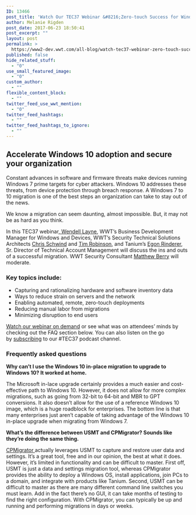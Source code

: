 ```yaml
---
ID: 13466
post_title: 'Watch Our TEC37 Webinar &#8216;Zero-touch Success for Windows 10 Migrations&#8217; On Demand'
author: Melanie Rigden
post_date: 2017-06-23 18:50:41
post_excerpt: ""
layout: post
permalink: >
  https://www2-dev.wwt.com/all-blog/watch-tec37-webinar-zero-touch-success-windows-10-migrations-demand/
published: false
hide_related_stuff:
  - "0"
use_small_featured_image:
  - "0"
custom_author:
  - ""
flexible_content_block:
  - ""
twitter_feed_use_wwt_mention:
  - "0"
twitter_feed_hashtags:
  - ""
twitter_feed_hashtags_to_ignore:
  - ""
---
```

<h2>Accelerate Windows 10 adoption and secure your organization</h2>
Constant advances in software and firmware threats make devices running Windows 7 prime targets for cyber attackers. Windows 10 addresses these threats, from device protection through breach response. A Windows 7 to 10 migration is one of the best steps an organization can take to stay out of the news.

We know a migration can seem daunting, almost impossible. But, it may not be as hard as you think.

In this TEC37 webinar<a href="https://www2-dev.wwt.com/people/wendell-layne/">, Wendell Layne</a>, WWT’s Business Development Manager for Windows and Devices, WWT’s Security Technical Solutions Architects <a href="https://www2-dev.wwt.com/people/chris-schwind/">Chris Schwind</a> and <a href="https://www2-dev.wwt.com/people/tim-robinson/">Tim Robinson</a>, and Tanium’s <a href="https://www2-dev.wwt.com/people/egon-rinderer/">Egon Rinderer</a>, Sr. Director of Technical Account Management will discuss the ins and outs of a successful migration. WWT Security Consultant <a href="https://www2-dev.wwt.com/people/matthew-berry/">Matthew Berry</a> will moderate.
<h3 class="no-top-margin">Key topics include:</h3>
<ul>
	<li>Capturing and rationalizing hardware and software inventory data</li>
	<li>Ways to reduce strain on servers and the network</li>
	<li>Enabling automated, remote, zero-touch deployments</li>
	<li>Reducing manual labor from migrations</li>
	<li>Minimizing disruption to end users</li>
</ul>
<a href="https://youtu.be/We3_4vynzWM" target="_blank">Watch our webinar on demand</a> or see what was on attendees’ minds by checking out the FAQ section below. You can also listen on the go by <a href="https://itunes.apple.com/us/podcast/world-wide-technology/id1108463854?mt=2&amp;mkt_tok=eyJpIjoiWlRoaFkyWTBPVFE0T0dVMCIsInQiOiJKaTlxeHhRV1dCZzU0WmtuYmFGR1BmekRKY3ZOeHJLaTJjZ3FPcmxQUU9OMGpaamNSdHBUUG9qN0dleW05dGlnZjNHVmdIUGFUNDhpeGVVaGdrYUVRTkUzdUpzeU1RXC9sUkcyYm9aYkRGQXM9In0%3D" target="_blank">subscribing</a> to our #TEC37 podcast channel.
<h3>Frequently asked questions</h3>
<strong>Why can’t I use the Windows 10 in-place migration to upgrade to Windows 10? It worked at home.</strong>

The Microsoft in-lace upgrade certainly provides a much easier and cost-effective path to Windows 10. However, it does not allow for more complex migrations, such as going from 32-bit to 64-bit and MBR to GPT conversions. It also doesn’t allow for the use of a reference Windows 10 image, which is a huge roadblock for enterprises. The bottom line is that many enterprises just aren’t capable of taking advantage of the Windows 10 in-place upgrade when migrating from Windows 7.


<strong>What’s the difference between USMT and CPMigrator? Sounds like they’re doing the same thing.</strong>

<a href="https://www2-dev.wwt.com/cpmigrator/">CPMigrator </a>actually leverages USMT to capture and restore user data and settings. It’s a great tool, free and in our opinion, the best at what it does. However, it’s limited in functionality and can be difficult to master. First off, USMT is just a data and settings migration tool, whereas CPMigrator provides the ability to deploy a Windows OS, install applications, join PCs to a domain, and integrate with products like Tanium. Second, USMT can be difficult to master as there are many different command line switches you must learn. Add in the fact there’s no GUI, it can take months of testing to find the right configuration. With CPMigrator, you can typically be up and running and performing migrations in days or weeks.